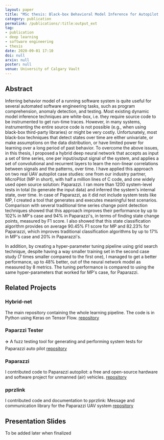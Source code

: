 ```yaml
---
layout: paper
title: "MSc thesis: Black-box Behavioral Model Inference for Autopilot Software Systems"
category: publication
permalink: /publications/:title:output_ext
tag:
- publication
- deep learning
- software engineering
- thesis
date: 2020-09-01 17:10
doi: null
arxiv: null
poster: null
venue: University of Calgary Vault
---
```


## Abstract
Inferring behavior model of a running software system is quite useful for several automated software engineering tasks, such as program comprehension, anomaly detection, and testing. Most existing dynamic model inference techniques are white-box, i.e. they require source code to be instrumented to get run-time traces. However, in many systems, instrumenting the entire source code is not possible (e.g., when using black-box third-party libraries) or might be very costly. 
Unfortunately, most black-box techniques that detect states over time are either univariate, or make assumptions on the data distribution, or have limited power for learning over a long period of past behavior. 
To overcome the above issues, in this thesis, I proposed a hybrid deep neural network that accepts as input a set of time series, one per input/output signal of the system, and applies a set of convolutional and recurrent layers to learn the non-linear correlations between signals and the patterns, over time. 
I have applied this approach on two real UAV autopilot case studies: one from our industry partner, MicroPilot (MP in short), with half a million lines of C code, and one widely used open source solution: Paparazzi. 
I ran more than 1200 system-level tests in total (to generate the input data) and inferred the system's internal state, over time.
In case of Paparazzi, as it did not include system tests like MP, I created a tool that generates and executes meaningful test scenarios.
Comparison with several traditional time series change point detection techniques showed that this approach improves their performance by up to 102% in MP's case and 94% in Paparazzi's, in terms of finding state change points, measured by F1 score. I also showed that this state classification algorithm provides on average 90.45% F1 score for MP and 82.23% for Paparazzi, which improves traditional classification algorithms by up to 17% in MP's case and 20% in Paparazzi's.

In addition, by creating a hyper-parameter tuning pipeline using grid search technique, despite having a way smaller training set in the second case study (7 times smaller compared to the first one), I managed to get a better performance, up to 48% better, out of the neural network model as measured by 8 metrics.
The tuning performance is compared to using the same hyper-parameters that worked for MP's case, for Paparazzi.

## Related Projects
### Hybrid-net
The main repository containing the whole learning pipeline. The code is in Python using Keras on Tensor Flow.
[repository](https://github.com/sea-lab/hybrid-net)

### Paparzzi Tester
:airplane:️ A fuzz testing tool for generating and performing system tests for Paparazzi auto pilot
[repository](https://github.com/MJafarMashhadi/pprz_tester)

### Paparazzi
I contributed code to Paparazzi autopilot: a free and open-source hardware and software project for unmanned (air) vehicles.
[repository](https://github.com/MJafarMashhadi/paparazzi)

### pprzlink
I contributed code and documentation to pprzlink: Message and communication library for the Paparazzi UAV system
[repository](https://github.com/MJafarMashhadi/pprzlink)

## Presentation Slides
To be added later when finalized
